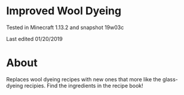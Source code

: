 # Improved Wool Dyeing

Tested in Minecraft 1.13.2 and snapshot 19w03c

Last edited 01/20/2019

# About

Replaces wool dyeing recipes with new ones that more like the glass-dyeing recipies.  Find the ingredients in the recipe book!
